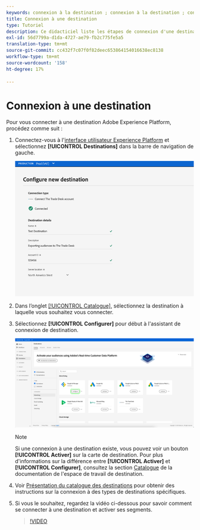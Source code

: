 ```yaml
---
keywords: connexion à la destination ; connexion à la destination ; connexion à la destination
title: Connexion à une destination
type: Tutoriel
description: Ce didacticiel liste les étapes de connexion d'une destination dans Adobe Experience Platform.
exl-id: 56d7799a-d1da-4727-ae79-fb2c775fe5a5
translation-type: tm+mt
source-git-commit: cc432f7c07f0f82deec653864154016638ec8138
workflow-type: tm+mt
source-wordcount: '158'
ht-degree: 17%

---
```


# Connexion à une destination

Pour vous connecter à une destination Adobe Experience Platform, procédez comme suit :

1. Connectez-vous à l&#39;[interface utilisateur Experience Platform](https://platform.adobe.com/) et sélectionnez **[!UICONTROL Destinations]** dans la barre de navigation de gauche.

   ![Se connecter à la destination](../assets/ui/connect-destinations/connect-destination.png)

2. Dans l’onglet [[!UICONTROL Catalogue]](./destinations-workspace.md#catalog), sélectionnez la destination à laquelle vous souhaitez vous connecter.

3. Sélectionnez **[!UICONTROL Configurer]** pour début à l&#39;assistant de connexion de destination.

   ![Configurer la destination](../assets/ui/connect-destinations/configure-destination.png)

   >[!NOTE]
   >
   >Si une connexion à une destination existe, vous pouvez voir un bouton **[!UICONTROL Activer]** sur la carte de destination. Pour plus d&#39;informations sur la différence entre **[!UICONTROL Activer]** et **[!UICONTROL Configurer]**, consultez la section [Catalogue](../ui/destinations-workspace.md#catalog) de la documentation de l&#39;espace de travail de destination.

4. Voir [Présentation du catalogue des destinations](../catalog/overview.md) pour obtenir des instructions sur la connexion à des types de destinations spécifiques.

5. Si vous le souhaitez, regardez la vidéo ci-dessous pour savoir comment se connecter à une destination et activer ses segments.

   >[!VIDEO](https://video.tv.adobe.com/v/29710?quality=12)
